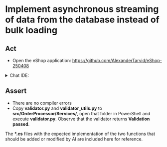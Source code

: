 # Implement asynchronous streaming of data from the database instead of bulk loading

## Act

- Open the eShop application:
<https://github.com/AlexanderTarvid/eShop-250408>

<details>
<summary>Chat IDE:</summary>

- Open file **src/OrderProcessor/Services/GracePeriodManagerService.cs**
- Open the chat AI interface and enter:

```text
Please create method `StreamConfirmedGracePeriodOrders` implementing asynchronous streaming instead of `GetConfirmedGracePeriodOrders`. Do not introduce cancellation tokens. Remove method `GetConfirmedGracePeriodOrders`.
```

- Submit the request
- Accept the suggestions
- Save the file

</details>

## Assert

- There are no compiler errors
- Copy **validator.py** and **validator_utils.py** to **src/OrderProcessor/Services/**, open that folder in PowerShell and execute **validator.py**. Observe that the validator returns **Validation passed**.

The **\*.cs** files with the expected implementation of the two functions that should be added or modified by AI are included here for reference.
